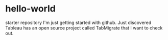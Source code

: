 # hello-world
starter repository
I'm just getting started with github. Just discovered Tableau has an open source project called TabMigrate that I want to check out.
